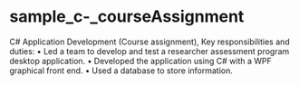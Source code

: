 # sample_c-_courseAssignment

C# Application Development (Course assignment), 
Key responsibilities and duties:
• Led a team to develop and test a researcher assessment program desktop application.
• Developed the application using C# with a WPF graphical front end.
• Used a database to store information.